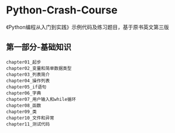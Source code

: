 # Python-Crash-Course
《Python编程从入门到实践》示例代码及练习题目，基于原书英文第三版
## 第一部分-基础知识
    chapter01_起步
    chapter02_变量和简单数据类型
    chapter03_列表简介
    chapter04_操作列表
    chapter05_if语句
    chapter06_字典
    chapter07_用户输入和while循环
    chapter08_函数
    chapter09_类
    chapter10_文件和异常
    chapter11_测试代码
